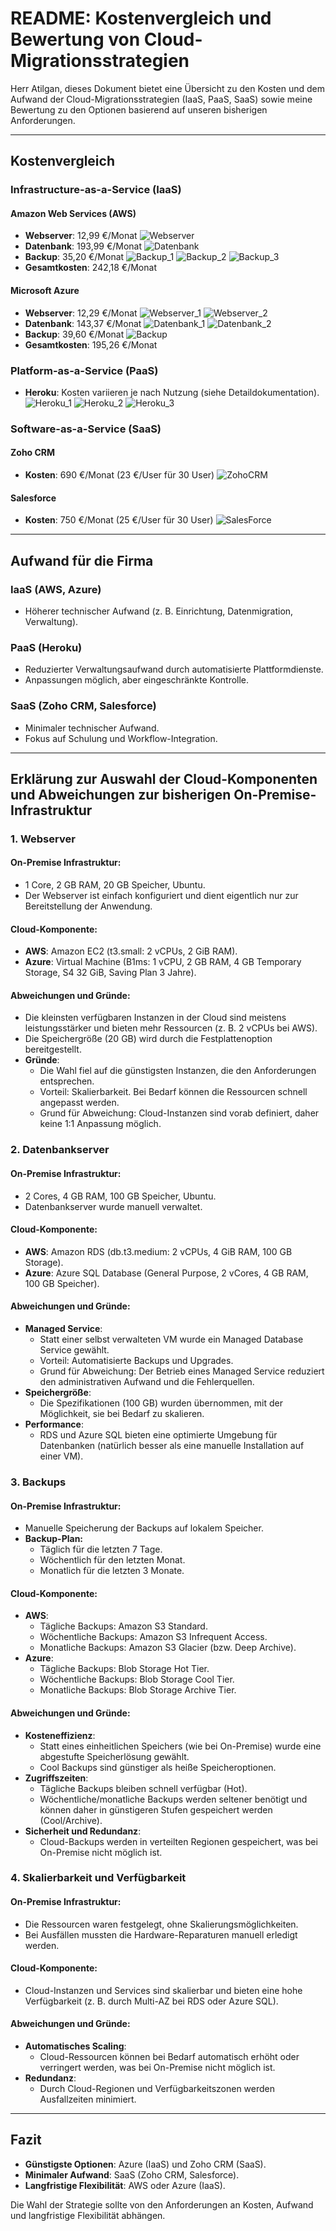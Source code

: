 # README: Kostenvergleich und Bewertung von Cloud-Migrationsstrategien

Herr Atilgan,
dieses Dokument bietet eine Übersicht zu den Kosten und dem Aufwand der Cloud-Migrationsstrategien (IaaS, PaaS, SaaS) sowie meine Bewertung zu den Optionen basierend auf unseren bisherigen Anforderungen.

---

## Kostenvergleich

### Infrastructure-as-a-Service (IaaS)
#### Amazon Web Services (AWS)
- **Webserver**: 12,99 €/Monat
![Webserver](Kostenberechnung_Webserver_AWS.png)
- **Datenbank**: 193,99 €/Monat
![Datenbank](Kostenberechnung_Datenbank_AWS.png)
- **Backup**: 35,20 €/Monat
![Backup_1](Kostenberechnung_Backup_AWS_1.png)
![Backup_2](Kostenberechnung_Backup_AWS_2.png)
![Backup_3](Kostenberechnung_Backup_AWS_3.png)
- **Gesamtkosten**: 242,18 €/Monat

#### Microsoft Azure
- **Webserver**: 12,29 €/Monat
![Webserver_1](Kostenberechnung_Webserver_Azure_1.png)
![Webserver_2](Kostenberechnung_Webserver_Azure_2.png)
- **Datenbank**: 143,37 €/Monat
![Datenbank_1](Kostenberechnung_Webserver_Azure_1.png)
![Datenbank_2](Kostenberechnung_Webserver_Azure_2.png)
- **Backup**: 39,60 €/Monat
![Backup](Kostenberechnung_Backup_Azure.png)
- **Gesamtkosten**: 195,26 €/Monat

### Platform-as-a-Service (PaaS)
- **Heroku**: Kosten variieren je nach Nutzung (siehe Detaildokumentation).
![Heroku_1](Heroku_1.png)
![Heroku_2](Heroku_2.png)
![Heroku_3](Heroku_3.png)

### Software-as-a-Service (SaaS)
#### Zoho CRM
- **Kosten**: 690 €/Monat (23 €/User für 30 User)
![ZohoCRM](ZohoCRM_Auswahlmöglichkeiten.png)

#### Salesforce
- **Kosten**: 750 €/Monat (25 €/User für 30 User)
![SalesForce](SalesForce_Auswahlmöglichkeiten.png)

---

## Aufwand für die Firma

### IaaS (AWS, Azure)
- Höherer technischer Aufwand (z. B. Einrichtung, Datenmigration, Verwaltung).

### PaaS (Heroku)
- Reduzierter Verwaltungsaufwand durch automatisierte Plattformdienste.
- Anpassungen möglich, aber eingeschränkte Kontrolle.

### SaaS (Zoho CRM, Salesforce)
- Minimaler technischer Aufwand.
- Fokus auf Schulung und Workflow-Integration.

---

## Erklärung zur Auswahl der Cloud-Komponenten und Abweichungen zur bisherigen On-Premise-Infrastruktur

### 1. Webserver
#### On-Premise Infrastruktur:
- 1 Core, 2 GB RAM, 20 GB Speicher, Ubuntu.
- Der Webserver ist einfach konfiguriert und dient eigentlich nur zur Bereitstellung der Anwendung.

#### Cloud-Komponente:
- **AWS**: Amazon EC2 (t3.small: 2 vCPUs, 2 GiB RAM).
- **Azure**: Virtual Machine (B1ms: 1 vCPU, 2 GB RAM, 4 GB Temporary Storage, S4 32 GiB, Saving Plan 3 Jahre).

#### Abweichungen und Gründe:
- Die kleinsten verfügbaren Instanzen in der Cloud sind meistens leistungsstärker und bieten mehr Ressourcen (z. B. 2 vCPUs bei AWS).
- Die Speichergröße (20 GB) wird durch die Festplattenoption bereitgestellt.
- **Gründe**:
  - Die Wahl fiel auf die günstigsten Instanzen, die den Anforderungen entsprechen.
  - Vorteil: Skalierbarkeit. Bei Bedarf können die Ressourcen schnell angepasst werden.
  - Grund für Abweichung: Cloud-Instanzen sind vorab definiert, daher keine 1:1 Anpassung möglich.

### 2. Datenbankserver
#### On-Premise Infrastruktur:
- 2 Cores, 4 GB RAM, 100 GB Speicher, Ubuntu.
- Datenbankserver wurde manuell verwaltet.

#### Cloud-Komponente:
- **AWS**: Amazon RDS (db.t3.medium: 2 vCPUs, 4 GiB RAM, 100 GB Storage).
- **Azure**: Azure SQL Database (General Purpose, 2 vCores, 4 GB RAM, 100 GB Speicher).

#### Abweichungen und Gründe:
- **Managed Service**:
  - Statt einer selbst verwalteten VM wurde ein Managed Database Service gewählt.
  - Vorteil: Automatisierte Backups und Upgrades.
  - Grund für Abweichung: Der Betrieb eines Managed Service reduziert den administrativen Aufwand und die Fehlerquellen.
- **Speichergröße**:
  - Die Spezifikationen (100 GB) wurden übernommen, mit der Möglichkeit, sie bei Bedarf zu skalieren.
- **Performance**:
  - RDS und Azure SQL bieten eine optimierte Umgebung für Datenbanken (natürlich besser als eine manuelle Installation auf einer VM).

### 3. Backups
#### On-Premise Infrastruktur:
- Manuelle Speicherung der Backups auf lokalem Speicher.
- **Backup-Plan:**
  - Täglich für die letzten 7 Tage.
  - Wöchentlich für den letzten Monat.
  - Monatlich für die letzten 3 Monate.

#### Cloud-Komponente:
- **AWS**:
  - Tägliche Backups: Amazon S3 Standard.
  - Wöchentliche Backups: Amazon S3 Infrequent Access.
  - Monatliche Backups: Amazon S3 Glacier (bzw. Deep Archive).
- **Azure**:
  - Tägliche Backups: Blob Storage Hot Tier.
  - Wöchentliche Backups: Blob Storage Cool Tier.
  - Monatliche Backups: Blob Storage Archive Tier.

#### Abweichungen und Gründe:
- **Kosteneffizienz**:
  - Statt eines einheitlichen Speichers (wie bei On-Premise) wurde eine abgestufte Speicherlösung gewählt.
  - Cool Backups sind günstiger als heiße Speicheroptionen.
- **Zugriffszeiten**:
  - Tägliche Backups bleiben schnell verfügbar (Hot).
  - Wöchentliche/monatliche Backups werden seltener benötigt und können daher in günstigeren Stufen gespeichert werden (Cool/Archive).
- **Sicherheit und Redundanz**:
  - Cloud-Backups werden in verteilten Regionen gespeichert, was bei On-Premise nicht möglich ist.

### 4. Skalierbarkeit und Verfügbarkeit
#### On-Premise Infrastruktur:
- Die Ressourcen waren festgelegt, ohne Skalierungsmöglichkeiten.
- Bei Ausfällen mussten die Hardware-Reparaturen manuell erledigt werden.

#### Cloud-Komponente:
- Cloud-Instanzen und Services sind skalierbar und bieten eine hohe Verfügbarkeit (z. B. durch Multi-AZ bei RDS oder Azure SQL).

#### Abweichungen und Gründe:
- **Automatisches Scaling**:
  - Cloud-Ressourcen können bei Bedarf automatisch erhöht oder verringert werden, was bei On-Premise nicht möglich ist.
- **Redundanz**:
  - Durch Cloud-Regionen und Verfügbarkeitszonen werden Ausfallzeiten minimiert.

---

## Fazit
- **Günstigste Optionen**: Azure (IaaS) und Zoho CRM (SaaS).
- **Minimaler Aufwand**: SaaS (Zoho CRM, Salesforce).
- **Langfristige Flexibilität**: AWS oder Azure (IaaS).

Die Wahl der Strategie sollte von den Anforderungen an Kosten, Aufwand und langfristige Flexibilität abhängen.